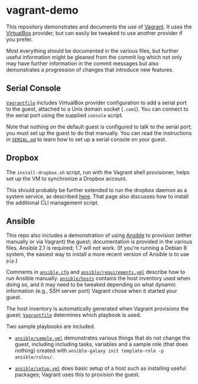 vagrant-demo
============

This repository demonstrates and documents the use of [Vagrant]. It
uses the [VirtualBox] provider, but can easily be tweaked to use
another provider if you prefer.

Most everything should be documented in the various files, but further
useful information might be gleaned from the commit log which not only
may have further information in the commit messages but also
demonstrates a progression of changes that introduce new features.

[Vagrant]: https://www.vagrantup.com/docs/
[VirtualBox]: https://www.virtualbox.org/


Serial Console
--------------

[`Vagrantfile`] includes VirtualBox provider configuration to add a
serial port to the guest, attached to a Unix domain socket (`.com1`).
You can connect to the serial port using the supplied `console`
script.

Note that nothing on the default guest is configured to talk to the
serial port; you must set up the guest to do that manually. You can
read the instructions in [`SERIAL.md`](SERIAL.md) to learn how to set
up a serial console on your guest.


Dropbox
-------

The `install-dropbox.sh` script, run with the Vagrant shell
provisioner, helps set up the VM to synchronize a Dropbox account. 

This should probably be further extended to run the dropbox daemon as
a system service, as described [here]. That page also discusses how to
install the additional CLI management script.

[here]: https://www.digitalocean.com/community/tutorials/how-to-install-dropbox-client-as-a-service-on-ubuntu-14-04


Ansible
-------

This repo also includes a demonstration of using [Ansible] to
provision (either manually or via Vagrant) the guest; documentation is
provided in the various files. Ansible 2.1 is required; 1.7 will not
work. (If you're running a Debian 8 system, the easiest way to install
a more recent version of Ansible is to use `pip`.)

Comments in [`ansible.cfg`] and [`ansible/requirements.yml`] describe
how to run Ansible manually. [`ansible/hosts`] contains the host
inventory used when doing so, and it may need to be tweaked depending
on what dynamic information (e.g., SSH server port) Vagrant chose when
it started your guest.

The host inventory is automatically generated when Vagrant provisions
the guest; [`Vagrantfile`] determines which playbook is used.

Two sample playbooks are included.

* [`ansible/sample.yml`] demonstrates various things that do not
  change the guest, including including tasks, variables and a sample
  role (that does nothing) created with `
    ansible-galaxy init template-role -p ansible/roles/
  `.

* [`ansible/setup.yml`] does basic setup of a host such as installing
  useful packages; Vagrant uses this to provision the guest.

[Ansible]: https://docs.ansible.com/ansible/
[`Vagrantfile`]: Vagrantfile
[`ansible.cfg`]: ansible.cfg
[`ansible/requirements.yml`]: ansible/requirements.yml
[`ansible/hosts`]: ansible/hosts
[`ansible/sample.yml`]: ansible/sample.yml
[`ansible/setup.yml`]: ansible/setup.yml
